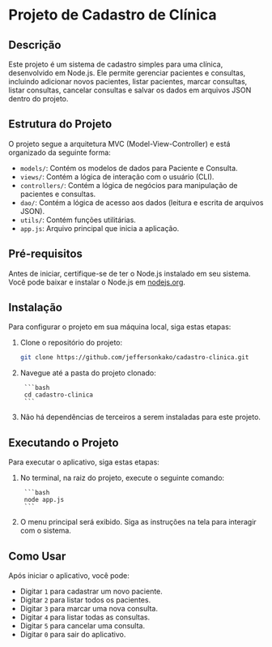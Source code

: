 # Projeto de Cadastro de Clínica 

## Descrição
Este projeto é um sistema de cadastro simples para uma clínica, desenvolvido em Node.js. Ele permite gerenciar pacientes e consultas, incluindo adicionar novos pacientes, listar pacientes, marcar consultas, listar consultas, cancelar consultas e salvar os dados em arquivos JSON dentro do projeto.

## Estrutura do Projeto
O projeto segue a arquitetura MVC (Model-View-Controller) e está organizado da seguinte forma:

- `models/`: Contém os modelos de dados para Paciente e Consulta.
- `views/`: Contém a lógica de interação com o usuário (CLI).
- `controllers/`: Contém a lógica de negócios para manipulação de pacientes e consultas.
- `dao/`: Contém a lógica de acesso aos dados (leitura e escrita de arquivos JSON).
- `utils/`: Contém funções utilitárias.
- `app.js`: Arquivo principal que inicia a aplicação.

## Pré-requisitos
Antes de iniciar, certifique-se de ter o Node.js instalado em seu sistema. Você pode baixar e instalar o Node.js em [nodejs.org](https://nodejs.org/).

## Instalação
Para configurar o projeto em sua máquina local, siga estas etapas:

1. Clone o repositório do projeto:
      
      ```bash
      git clone https://github.com/jeffersonkako/cadastro-clinica.git
      ```
2. Navegue até a pasta do projeto clonado:
        
        ```bash
        cd cadastro-clinica
        ```

3. Não há dependências de terceiros a serem instaladas para este projeto.

## Executando o Projeto
Para executar o aplicativo, siga estas etapas:

1. No terminal, na raiz do projeto, execute o seguinte comando:
  
        ```bash
        node app.js
        ```

2. O menu principal será exibido. Siga as instruções na tela para interagir com o sistema.

## Como Usar
Após iniciar o aplicativo, você pode:

- Digitar `1` para cadastrar um novo paciente.
- Digitar `2` para listar todos os pacientes.
- Digitar `3` para marcar uma nova consulta.
- Digitar `4` para listar todas as consultas.
- Digitar `5` para cancelar uma consulta.
- Digitar `0` para sair do aplicativo.

  
